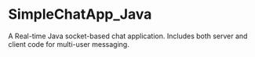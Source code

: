 # SimpleChatApp_Java
A Real-time Java socket-based chat application. Includes both server and client code for multi-user messaging.
